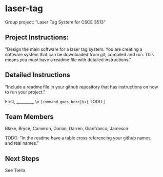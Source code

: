 # laser-tag
Group project: "Laser Tag System for CSCE 3513"

## Project Instructions: 
"Design the main software for a laser tag system.  You are creating a software system that can be downloaded from git, compiled and run.  This means you must have a readme file with detailed instructions."

## Detailed Instructions
"Include a readme file in your github repository that has instructions on how to run your project."

First, _________ \n
```[command_goes_here]```\n
[ TODO ]  

## Team Members
Blake, Bryce, Cameron, Darian, Darren, Gianfranco, Jameson

TODO: "In the readme have a table cross referencing your github names and real names."

## Next Steps
See Trello
